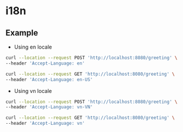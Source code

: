 # i18n

## Example

* Using en locale
```bash
curl --location --request POST 'http://localhost:8080/greeting' \
--header 'Accept-Language: en'
```

```bash
curl --location --request GET 'http://localhost:8080/greeting' \
--header 'Accept-Language: en-US'
```

* Using vn locale
```bash
curl --location --request POST 'http://localhost:8080/greeting' \
--header 'Accept-Language: vn-VN'
```

```bash
curl --location --request GET 'http://localhost:8080/greeting' \
--header 'Accept-Language: vn'
```